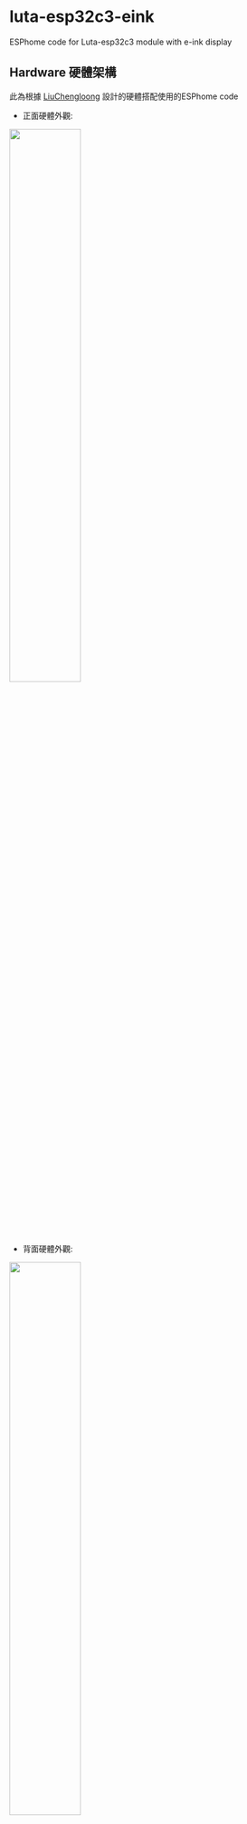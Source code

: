 # luta-esp32c3-eink
ESPhome code for Luta-esp32c3 module with e-ink display

## Hardware 硬體架構

此為根據 [LiuChengloong](https://www.cnblogs.com/manastudent) 設計的硬體搭配使用的ESPhome code

- 正面硬體外觀:

<img src="https://i.imgur.com/iA85DBX.jpg" width="50%" />

- 背面硬體外觀:

<img src="https://i.imgur.com/2pRsxEy.jpg" width="50%" />

| I/O定義 | Pin name  |	ESP32C3 |
|:----:|:----:|:----:|
| Button |	IO8 |	GPIO8 |
|	| IO5 | GPIO5 |
| LED |	D5 |	GPIO13 |
|	| D4 | GPIO12 |
| Eink |	CS |	GPIO7|
| |	DC |	GPIO10 |
| |	CLK |	GPIO4 |
| |	MOSI |	GPIO6 |
| |	RESET |	GPIO3 |
| |	BUSY |	GPIO2 |


## Installation 安裝方式

1. 將`luta-esp32c3-eink.yaml`的內容修改成自己想要的內容 **解說在下方**
2. 按右上角`INSTALL`選`Manual Download`編譯完成選`Modern format`下載編譯好的檔案
3. 按住模組上的BOOT後再插上電腦
4. 用Chrome或 Edge瀏覽器開啟 <https://web.esphome.io/>
5. 按Connect，選擇標有JTAG的COM port
6. 按INSTALL選擇剛做好的bin檔燒錄
7. 畫面顯示完成後按下背面的RST或是重新上電即完成!

   
## ESPHome yaml 說明

### 實體按鈕

GPIO5, GPIO8分別代表兩個按鈕可用來前後換頁，或不寫功能寫上name，在HA就會變成一個無線按鈕

可當自動化的觸發，進而控制HA內的其他裝置

```YAML
binary_sensor:
  - platform: gpio
    id: button_io5
    name: "${device_name} IO5"
    pin:
      number: GPIO05
      mode: INPUT_PULLUP
      inverted: True
    on_press: #control change page
      then:
        - display.page.show_next: my_display
        - component.update: my_display

  - platform: gpio
    id: button_io8
    name: "${device_name} IO8"
    pin:
      number: GPIO08
      mode: INPUT_PULLUP
      inverted: True

```

### 在HA控制換頁

有2個按鈕，按下去分別會去顯示p1(Time Page)與p2(Message Page)，如果有要再新增更多頁可以再仿照程式碼再新增

```YAML
button:
  - platform: template
    name: "Show Time Page"
    icon: 'mdi:clock'
    on_press:
      then:
        - display.page.show: p1
        - component.update: my_display
    
  - platform: template
    name: "Show Message Page"
    icon: 'mdi:update'
    on_press:
      then:
        - display.page.show: p2
        - component.update: my_display
```

### LED 控制

有2顆LED，可以用來當狀態的LED燈或是手動控制開關都可以

```YAML
switch:
  - platform: gpio
    name: "${device_name} D5 LED"
    pin: GPIO13
    id: relay
```

```YAML
status_led:
  pin:
    number: GPIO12
```

### 根據Wi-Fi強度顯示圖示

說明: 
- 大於等於-60顯示三格
- -60~-70顯示兩格
- -70~-75顯示一格
- -75~-85顯示零格
- 小於-85顯示中斷

可自由變更強度範圍要顯示的格數

```YAML
          //wifi signal
          if (id(wifisignal).state >= -60) {
              //Excellent
              it.print(0, 0, id(wifi_font), "\U000F08BE");
          } else if (id(wifisignal).state  >= -70) {
              //Good
              it.print(0, 0, id(wifi_font), "\U000F08BD");
          } else if (id(wifisignal).state  >= -75) {
              //Fair
              it.print(0, 0, id(wifi_font),"\U000F08BC");
          } else if (id(wifisignal).state  >= -85) {
              //Weak
              it.print(0, 0, id(wifi_font),"\U000F08BF");
          } else {
              //Unlikely working signal
              it.print(0, 0, id(wifi_font),"\U000F0783");
          }
```

### 修改自訂訊息內容

作法:

1. 在字型宣告處的`msg_font`將要顯示的中文字**先全部寫出來**這樣才能正常顯示唷!!
```YAML
font:
  - file: "fonts/NotoSansTC-Medium.ttf"
    id: msg_font
    size: 40
    glyphs: 衣服已經洗拿去烘好囉!趕快收起來ABCDEFGHIJKLMNOPQRSTUVWXYZabcdefghijklmnopqrstuvwxyz,."%-~_:°
```

2. 在`display`的p2，置換想要顯示的文字，依目前設定的大小，一行就是顯示`7個中文字`，超過將無法顯示唷!
```YAML
display:
  ...
      - id: p2
        lambda: |- 
          it.printf(150,15, id(msg_font), TextAlign::TOP_CENTER, "衣服已經洗好囉!");
          it.printf(150,70, id(msg_font), TextAlign::TOP_CENTER, "趕快拿去烘~");
```

### 增加更多頁面

作法: 仿照按鈕及顯示的程式碼，可再新增多組，例如下面是第三頁，按下去顯示衣服烘好了

有不在`msg_font`內的中文字要記得新增，這樣才能正常顯示唷!

```YAML

button: #複製在button程式碼的最下面，不可重複寫button唷!
  ...
  - platform: template
    name: "Show Dryer Done Page"
    icon: 'mdi:update'
    on_press:
      then:
        - display.page.show: p3
        - component.update: my_display


display: #複製在display程式碼的最下面，不可重複寫display唷!
  ...
      - id: p3
        lambda: |- 
          it.printf(150,15, id(msg_font), TextAlign::TOP_CENTER, "衣服已經烘好囉!");
          it.printf(150,70, id(msg_font), TextAlign::TOP_CENTER, "趕快收起來!!");
```
